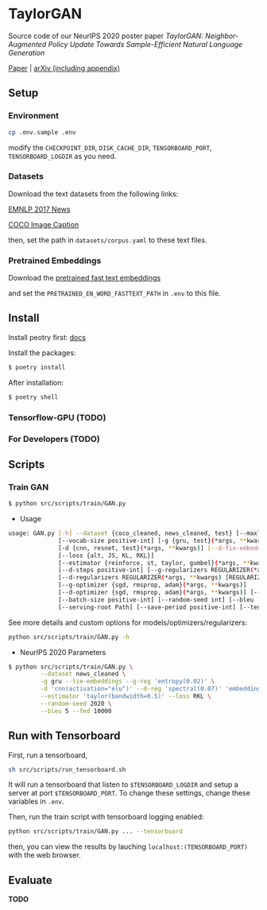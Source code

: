 # TaylorGAN

Source code of our NeurIPS 2020 poster paper *TaylorGAN: Neighbor-Augmented Policy Update Towards Sample-Efficient Natural Language Generation*

[Paper](https://neurips.cc/virtual/2020/public/poster_e1fc9c082df6cfff8cbcfff2b5a722ef.html) | [arXiv (including appendix)](https://arxiv.org/abs/2011.13527)

## Setup

### Environment

```bash
cp .env.sample .env
```

modify the `CHECKPOINT_DIR`, `DISK_CACHE_DIR`, `TENSORBOARD_PORT`, `TENSORBOARD_LOGDIR` as you need.

### Datasets

Download the text datasets from the following links:

[EMNLP 2017 News](https://github.com/pclucas14/GansFallingShort/tree/master/real_data_experiments/data/news)

[COCO Image Caption](https://github.com/pclucas14/GansFallingShort/tree/master/real_data_experiments/data/coco)

then, set the path in `datasets/corpus.yaml` to these text files.

### Pretrained Embeddings

Download the [pretrained fast text embeddings](https://drive.google.com/file/d/1w4AXIWYAukPbs7CQrH7_gxxpToSaecp1/view?usp=sharing)

and set the `PRETRAINED_EN_WORD_FASTTEXT_PATH` in `.env` to this file.

## Install

Install peotry first: [docs](https://python-poetry.org/docs/)

Install the packages:

```bash
$ poetry install
```

After installation:

```bash
$ poetry shell
```

### Tensorflow-GPU (**TODO**)

### For Developers (**TODO**)

## Scripts

### Train GAN

```bash
$ python src/scripts/train/GAN.py
```

- Usage

```bash
usage: GAN.py [-h] --dataset {coco_cleaned, news_cleaned, test} [--maxlen positive-int]
              [--vocab-size positive-int] [-g {gru, test}(*args, **kwargs)] [--tie-embeddings] [--g-fix-embeddings]
              [-d {cnn, resnet, test}(*args, **kwargs)] [--d-fix-embeddings]
              [--loss {alt, JS, KL, RKL}]
              [--estimator {reinforce, st, taylor, gumbel}(*args, **kwargs)]
              [--d-steps positive-int] [--g-regularizers REGULARIZER(*args, **kwargs) [REGULARIZER(*args, **kwargs) ...]]
              [--d-regularizers REGULARIZER(*args, **kwargs) [REGULARIZER(*args, **kwargs) ...]]
              [--g-optimizer {sgd, rmsprop, adam}(*args, **kwargs)]
              [--d-optimizer {sgd, rmsprop, adam}(*args, **kwargs)] [--epochs positive-int]
              [--batch-size positive-int] [--random-seed int] [--bleu [int∈[1, 5]]] [--fed [positive-int]] [--checkpoint-root Path]
              [--serving-root Path] [--save-period positive-int] [--tensorboard [Path]] [--tags TAG [TAG ...]] [--profile [Path]]

```

See more details and custom options for models/optimizers/regularizers:

```bash
python src/scripts/train/GAN.py -h
```

- NeurIPS 2020 Parameters

```bash
$ python src/scripts/train/GAN.py \
         --dataset news_cleaned \
         -g gru --tie-embeddings --g-reg 'entropy(0.02)' \
         -d 'cnn(activation="elu")' --d-reg 'spectral(0.07)' 'embedding(0.2, max_norm=1)' \
         --estimator 'taylor(bandwidth=0.5)' --loss RKL \
         --random-seed 2020 \
         --bleu 5 --fed 10000
```

## Run with Tensorboard

First, run a tensorboard,

```sh
sh src/scripts/run_tensorboard.sh
```

It will run a tensorboard that listen to `$TENSORBOARD_LOGDIR` and setup a server at port `$TENSORBOARD_PORT`. To change these settings, change these variables in `.env`.

Then, run the train script with tensorboard logging enabled:

```bash
python src/scripts/train/GAN.py ... --tensorboard
```

then, you can view the results by lauching `localhost:(TENSORBOARD_PORT)` with the web browser.

## Evaluate

**TODO**

